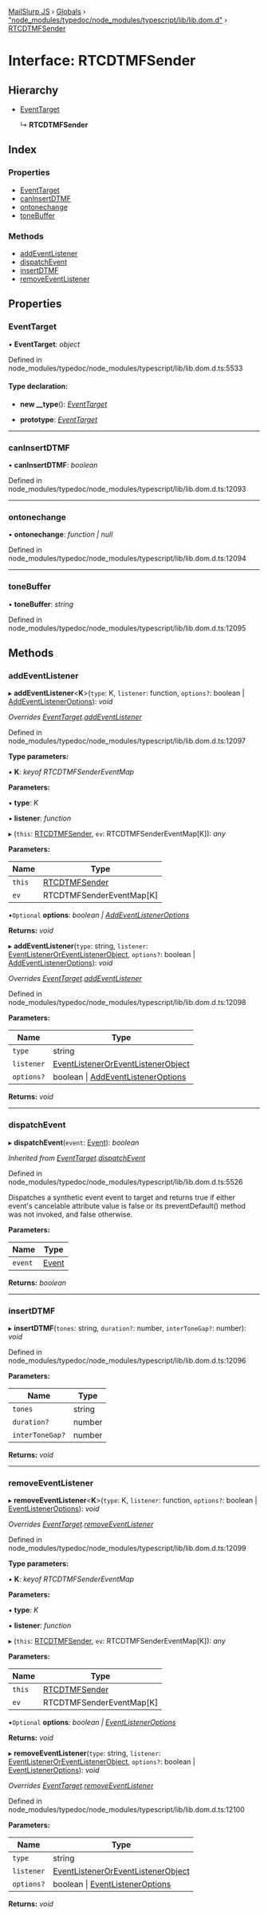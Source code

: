 [MailSlurp JS](../README.md) › [Globals](../globals.md) › ["node_modules/typedoc/node_modules/typescript/lib/lib.dom.d"](../modules/_node_modules_typedoc_node_modules_typescript_lib_lib_dom_d_.md) › [RTCDTMFSender](_node_modules_typedoc_node_modules_typescript_lib_lib_dom_d_.rtcdtmfsender.md)

# Interface: RTCDTMFSender

## Hierarchy

* [EventTarget](_node_modules_typedoc_node_modules_typescript_lib_lib_dom_d_.eventtarget.md)

  ↳ **RTCDTMFSender**

## Index

### Properties

* [EventTarget](_node_modules_typedoc_node_modules_typescript_lib_lib_dom_d_.rtcdtmfsender.md#eventtarget)
* [canInsertDTMF](_node_modules_typedoc_node_modules_typescript_lib_lib_dom_d_.rtcdtmfsender.md#caninsertdtmf)
* [ontonechange](_node_modules_typedoc_node_modules_typescript_lib_lib_dom_d_.rtcdtmfsender.md#ontonechange)
* [toneBuffer](_node_modules_typedoc_node_modules_typescript_lib_lib_dom_d_.rtcdtmfsender.md#tonebuffer)

### Methods

* [addEventListener](_node_modules_typedoc_node_modules_typescript_lib_lib_dom_d_.rtcdtmfsender.md#addeventlistener)
* [dispatchEvent](_node_modules_typedoc_node_modules_typescript_lib_lib_dom_d_.rtcdtmfsender.md#dispatchevent)
* [insertDTMF](_node_modules_typedoc_node_modules_typescript_lib_lib_dom_d_.rtcdtmfsender.md#insertdtmf)
* [removeEventListener](_node_modules_typedoc_node_modules_typescript_lib_lib_dom_d_.rtcdtmfsender.md#removeeventlistener)

## Properties

###  EventTarget

• **EventTarget**: *object*

Defined in node_modules/typedoc/node_modules/typescript/lib/lib.dom.d.ts:5533

#### Type declaration:

* **new __type**(): *[EventTarget](_node_modules_typedoc_node_modules_typescript_lib_lib_dom_d_.eventtarget.md)*

* **prototype**: *[EventTarget](_node_modules_typedoc_node_modules_typescript_lib_lib_dom_d_.eventtarget.md)*

___

###  canInsertDTMF

• **canInsertDTMF**: *boolean*

Defined in node_modules/typedoc/node_modules/typescript/lib/lib.dom.d.ts:12093

___

###  ontonechange

• **ontonechange**: *function | null*

Defined in node_modules/typedoc/node_modules/typescript/lib/lib.dom.d.ts:12094

___

###  toneBuffer

• **toneBuffer**: *string*

Defined in node_modules/typedoc/node_modules/typescript/lib/lib.dom.d.ts:12095

## Methods

###  addEventListener

▸ **addEventListener**<**K**>(`type`: K, `listener`: function, `options?`: boolean | [AddEventListenerOptions](_node_modules_typedoc_node_modules_typescript_lib_lib_dom_d_.addeventlisteneroptions.md)): *void*

*Overrides [EventTarget](_node_modules_typedoc_node_modules_typescript_lib_lib_dom_d_.eventtarget.md).[addEventListener](_node_modules_typedoc_node_modules_typescript_lib_lib_dom_d_.eventtarget.md#addeventlistener)*

Defined in node_modules/typedoc/node_modules/typescript/lib/lib.dom.d.ts:12097

**Type parameters:**

▪ **K**: *keyof RTCDTMFSenderEventMap*

**Parameters:**

▪ **type**: *K*

▪ **listener**: *function*

▸ (`this`: [RTCDTMFSender](_node_modules_typedoc_node_modules_typescript_lib_lib_dom_d_.rtcdtmfsender.md), `ev`: RTCDTMFSenderEventMap[K]): *any*

**Parameters:**

Name | Type |
------ | ------ |
`this` | [RTCDTMFSender](_node_modules_typedoc_node_modules_typescript_lib_lib_dom_d_.rtcdtmfsender.md) |
`ev` | RTCDTMFSenderEventMap[K] |

▪`Optional`  **options**: *boolean | [AddEventListenerOptions](_node_modules_typedoc_node_modules_typescript_lib_lib_dom_d_.addeventlisteneroptions.md)*

**Returns:** *void*

▸ **addEventListener**(`type`: string, `listener`: [EventListenerOrEventListenerObject](../modules/_node_modules_typedoc_node_modules_typescript_lib_lib_dom_d_.md#eventlisteneroreventlistenerobject), `options?`: boolean | [AddEventListenerOptions](_node_modules_typedoc_node_modules_typescript_lib_lib_dom_d_.addeventlisteneroptions.md)): *void*

*Overrides [EventTarget](_node_modules_typedoc_node_modules_typescript_lib_lib_dom_d_.eventtarget.md).[addEventListener](_node_modules_typedoc_node_modules_typescript_lib_lib_dom_d_.eventtarget.md#addeventlistener)*

Defined in node_modules/typedoc/node_modules/typescript/lib/lib.dom.d.ts:12098

**Parameters:**

Name | Type |
------ | ------ |
`type` | string |
`listener` | [EventListenerOrEventListenerObject](../modules/_node_modules_typedoc_node_modules_typescript_lib_lib_dom_d_.md#eventlisteneroreventlistenerobject) |
`options?` | boolean &#124; [AddEventListenerOptions](_node_modules_typedoc_node_modules_typescript_lib_lib_dom_d_.addeventlisteneroptions.md) |

**Returns:** *void*

___

###  dispatchEvent

▸ **dispatchEvent**(`event`: [Event](_node_modules_typedoc_node_modules_typescript_lib_lib_dom_d_.event.md)): *boolean*

*Inherited from [EventTarget](_node_modules_typedoc_node_modules_typescript_lib_lib_dom_d_.eventtarget.md).[dispatchEvent](_node_modules_typedoc_node_modules_typescript_lib_lib_dom_d_.eventtarget.md#dispatchevent)*

Defined in node_modules/typedoc/node_modules/typescript/lib/lib.dom.d.ts:5526

Dispatches a synthetic event event to target and returns true if either event's cancelable attribute value is false or its preventDefault() method was not invoked, and false otherwise.

**Parameters:**

Name | Type |
------ | ------ |
`event` | [Event](_node_modules_typedoc_node_modules_typescript_lib_lib_dom_d_.event.md) |

**Returns:** *boolean*

___

###  insertDTMF

▸ **insertDTMF**(`tones`: string, `duration?`: number, `interToneGap?`: number): *void*

Defined in node_modules/typedoc/node_modules/typescript/lib/lib.dom.d.ts:12096

**Parameters:**

Name | Type |
------ | ------ |
`tones` | string |
`duration?` | number |
`interToneGap?` | number |

**Returns:** *void*

___

###  removeEventListener

▸ **removeEventListener**<**K**>(`type`: K, `listener`: function, `options?`: boolean | [EventListenerOptions](_node_modules_typedoc_node_modules_typescript_lib_lib_dom_d_.eventlisteneroptions.md)): *void*

*Overrides [EventTarget](_node_modules_typedoc_node_modules_typescript_lib_lib_dom_d_.eventtarget.md).[removeEventListener](_node_modules_typedoc_node_modules_typescript_lib_lib_dom_d_.eventtarget.md#removeeventlistener)*

Defined in node_modules/typedoc/node_modules/typescript/lib/lib.dom.d.ts:12099

**Type parameters:**

▪ **K**: *keyof RTCDTMFSenderEventMap*

**Parameters:**

▪ **type**: *K*

▪ **listener**: *function*

▸ (`this`: [RTCDTMFSender](_node_modules_typedoc_node_modules_typescript_lib_lib_dom_d_.rtcdtmfsender.md), `ev`: RTCDTMFSenderEventMap[K]): *any*

**Parameters:**

Name | Type |
------ | ------ |
`this` | [RTCDTMFSender](_node_modules_typedoc_node_modules_typescript_lib_lib_dom_d_.rtcdtmfsender.md) |
`ev` | RTCDTMFSenderEventMap[K] |

▪`Optional`  **options**: *boolean | [EventListenerOptions](_node_modules_typedoc_node_modules_typescript_lib_lib_dom_d_.eventlisteneroptions.md)*

**Returns:** *void*

▸ **removeEventListener**(`type`: string, `listener`: [EventListenerOrEventListenerObject](../modules/_node_modules_typedoc_node_modules_typescript_lib_lib_dom_d_.md#eventlisteneroreventlistenerobject), `options?`: boolean | [EventListenerOptions](_node_modules_typedoc_node_modules_typescript_lib_lib_dom_d_.eventlisteneroptions.md)): *void*

*Overrides [EventTarget](_node_modules_typedoc_node_modules_typescript_lib_lib_dom_d_.eventtarget.md).[removeEventListener](_node_modules_typedoc_node_modules_typescript_lib_lib_dom_d_.eventtarget.md#removeeventlistener)*

Defined in node_modules/typedoc/node_modules/typescript/lib/lib.dom.d.ts:12100

**Parameters:**

Name | Type |
------ | ------ |
`type` | string |
`listener` | [EventListenerOrEventListenerObject](../modules/_node_modules_typedoc_node_modules_typescript_lib_lib_dom_d_.md#eventlisteneroreventlistenerobject) |
`options?` | boolean &#124; [EventListenerOptions](_node_modules_typedoc_node_modules_typescript_lib_lib_dom_d_.eventlisteneroptions.md) |

**Returns:** *void*
